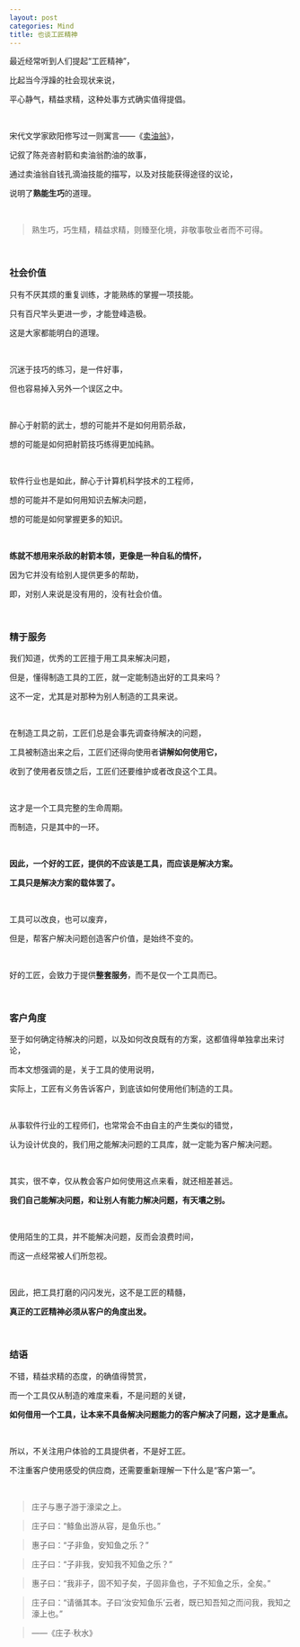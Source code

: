 ```yaml
---
layout: post
categories: Mind
title: 也谈工匠精神
---
```


最近经常听到人们提起“工匠精神”，

比起当今浮躁的社会现状来说，

平心静气，精益求精，这种处事方式确实值得提倡。

<br/>

宋代文学家欧阳修写过一则寓言——《[卖油翁](https://baike.baidu.com/item/%E5%8D%96%E6%B2%B9%E7%BF%81)》，

记叙了陈尧咨射箭和卖油翁酌油的故事，

通过卖油翁自钱孔滴油技能的描写，以及对技能获得途径的议论，

说明了**熟能生巧**的道理。

<br/>

> 熟生巧，巧生精，精益求精，则臻至化境，非敬事敬业者而不可得。

<br/>

### 社会价值

只有不厌其烦的重复训练，才能熟练的掌握一项技能。

只有百尺竿头更进一步，才能登峰造极。

这是大家都能明白的道理。

<br/>

沉迷于技巧的练习，是一件好事，

但也容易掉入另外一个误区之中。

<br/>

醉心于射箭的武士，想的可能并不是如何用箭杀敌，

想的可能是如何把射箭技巧练得更加纯熟。

<br/>

软件行业也是如此，醉心于计算机科学技术的工程师，

想的可能并不是如何用知识去解决问题，

想的可能是如何掌握更多的知识。

<br/>

**练就不想用来杀敌的射箭本领，更像是一种自私的情怀，**

因为它并没有给别人提供更多的帮助，

即，对别人来说是没有用的，没有社会价值。

<br/>

### 精于服务

我们知道，优秀的工匠擅于用工具来解决问题，

但是，懂得制造工具的工匠，就一定能制造出好的工具来吗？

这不一定，尤其是对那种为别人制造的工具来说。

<br/>

在制造工具之前，工匠们总是会事先调查待解决的问题，

工具被制造出来之后，工匠们还得向使用者**讲解如何使用它，**

收到了使用者反馈之后，工匠们还要维护或者改良这个工具。

<br/>

这才是一个工具完整的生命周期。

而制造，只是其中的一环。

<br/>

**因此，一个好的工匠，提供的不应该是工具，而应该是解决方案。**

**工具只是解决方案的载体罢了。**

<br/>

工具可以改良，也可以废弃，

但是，帮客户解决问题创造客户价值，是始终不变的。

<br/>

好的工匠，会致力于提供**整套服务**，而不是仅一个工具而已。

<br/>

### 客户角度

至于如何确定待解决的问题，以及如何改良既有的方案，这都值得单独拿出来讨论，

而本文想强调的是，关于工具的使用说明，

实际上，工匠有义务告诉客户，到底该如何使用他们制造的工具。

<br/>

从事软件行业的工程师们，也常常会不由自主的产生类似的错觉，

认为设计优良的，我们用之能解决问题的工具库，就一定能为客户解决问题。

<br/>

其实，很不幸，仅从教会客户如何使用这点来看，就还相差甚远。

**我们自己能解决问题，和让别人有能力解决问题，有天壤之别。**

<br/>

使用陌生的工具，并不能解决问题，反而会浪费时间，

而这一点经常被人们所忽视。

<br/>

因此，把工具打磨的闪闪发光，这不是工匠的精髓，

**真正的工匠精神必须从客户的角度出发。**

<br/>

### 结语

不错，精益求精的态度，的确值得赞赏，

而一个工具仅从制造的难度来看，不是问题的关键，

**如何借用一个工具，让本来不具备解决问题能力的客户解决了问题，这才是重点。**

<br/>

所以，不关注用户体验的工具提供者，不是好工匠。

不注重客户使用感受的供应商，还需要重新理解一下什么是“客户第一”。

<br/>

> 庄子与惠子游于濠梁之上。

> 庄子曰：“鲦鱼出游从容，是鱼乐也。”

> 惠子曰：“子非鱼，安知鱼之乐？”

> 庄子曰：“子非我，安知我不知鱼之乐？”

> 惠子曰：“我非子，固不知子矣，子固非鱼也，子不知鱼之乐，全矣。”

> 庄子曰：“请循其本。子曰‘汝安知鱼乐’云者，既已知吾知之而问我，我知之濠上也。”

> ——《庄子·秋水》